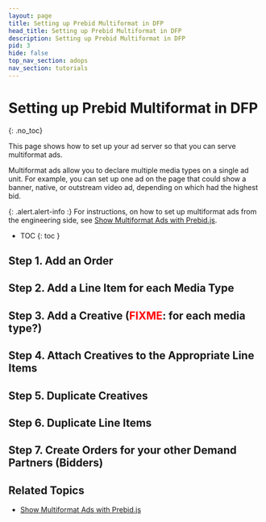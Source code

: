 ```yaml
---
layout: page
title: Setting up Prebid Multiformat in DFP
head_title: Setting up Prebid Multiformat in DFP
description: Setting up Prebid Multiformat in DFP
pid: 3
hide: false
top_nav_section: adops
nav_section: tutorials
---
```


<div class="bs-docs-section" markdown="1">

# Setting up Prebid Multiformat in DFP
{: .no_toc}

This page shows how to set up your ad server so that you can serve multiformat ads.

Multiformat ads allow you to declare multiple media types on a single ad unit.  For example, you can set up one ad on the page that could show a banner, native, or outstream video ad, depending on which had the highest bid.

{: .alert.alert-info :}
For instructions, on how to set up multiformat ads from the engineering side, see [Show Multiformat Ads with Prebid.js]({{site.baseurl}}/dev-docs/show-multiformat-ads.html).

* TOC
{: toc }

## Step 1. Add an Order

## Step 2. Add a Line Item for each Media Type

## Step 3. Add a Creative (<span style="color: rgb(255,0,0);">FIXME</span>: <strong>for each media type?</strong>)

## Step 4. Attach Creatives to the Appropriate Line Items

## Step 5. Duplicate Creatives

## Step 6. Duplicate Line Items

## Step 7. Create Orders for your other Demand Partners (Bidders)

## Related Topics

+ [Show Multiformat Ads with Prebid.js]({{site.baseurl}}/dev-docs/show-multiformat-ads.html)

</div>
